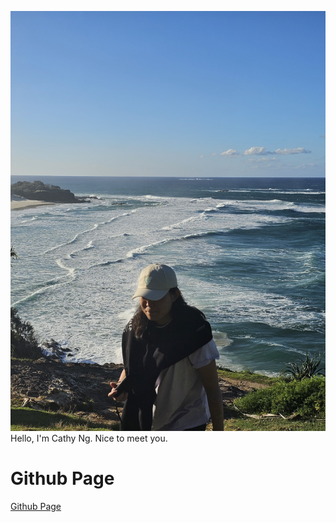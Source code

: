 ![An image](portrait_1.jpg)
Hello, I'm Cathy Ng. Nice to meet you.

# Github Page
[Github Page](https://github.com/Nmcc1112)